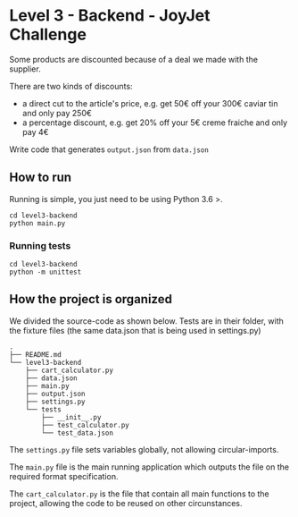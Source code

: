 # Level 3 - Backend - JoyJet Challenge

Some products are discounted because of a deal we made with the supplier.

There are two kinds of discounts:
- a direct cut to the article's price, e.g. get 50€ off your 300€ caviar tin and only pay 250€
- a percentage discount, e.g. get 20% off your 5€ creme fraiche and only pay 4€

Write code that generates `output.json` from `data.json`


## How to run

Running is simple, you just need to be using Python 3.6 >.

```
cd level3-backend
python main.py
```

### Running tests

```
cd level3-backend
python -m unittest
```

## How the project is organized

We divided the source-code as shown below.
Tests are in their folder, with the fixture files (the same data.json that is being used in settings.py)

```
.
├── README.md
└── level3-backend
    ├── cart_calculator.py
    ├── data.json
    ├── main.py
    ├── output.json
    ├── settings.py
    └── tests
        ├── __init__.py
        ├── test_calculator.py
        └── test_data.json
```

The `settings.py` file sets variables globally, not allowing circular-imports.

The `main.py` file is the main running application which outputs the file on the required format specification.

The `cart_calculator.py` is the file that contain all main functions to the project, allowing the code
to be reused on other circunstances.
